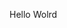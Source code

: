 Hello Wolrd





















































































































































































































































































































































































































































































































































































































































































































































































































































































































































































































































































































































































































































































































































































































































































































































































































































































































































































































































































































































































































































































































































































































































































































































































































































































































































































































































































































































































































































































































































































































































































































































































































































































































































































































































































































































































































































































































































































































































































































































































































































































































































































































